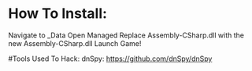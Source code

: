 # How To Install:
Navigate to <game name>_Data
Open Managed
Replace Assembly-CSharp.dll with the new Assembly-CSharp.dll
Launch Game!

#Tools Used To Hack:
dnSpy: https://github.com/dnSpy/dnSpy

